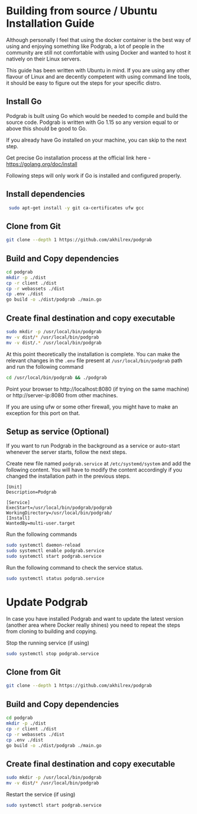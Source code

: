 # Building from source / Ubuntu Installation Guide

Although personally I feel that using the docker container is the best way of using and enjoying something like Podgrab,
a lot of people in the community are still not comfortable with using Docker and wanted to host it natively on their
Linux servers.

This guide has been written with Ubuntu in mind. If you are using any other flavour of Linux and are decently competent
with using command line tools, it should be easy to figure out the steps for your specific distro.

## Install Go

Podgrab is built using Go which would be needed to compile and build the source code. Podgrab is written with Go 1.15 so
any version equal to or above this should be good to Go.

If you already have Go installed on your machine, you can skip to the next step.

Get precise Go installation process at the official link here - https://golang.org/doc/install

Following steps will only work if Go is installed and configured properly.

## Install dependencies

``` bash
 sudo apt-get install -y git ca-certificates ufw gcc
```

## Clone from Git

``` bash
git clone --depth 1 https://github.com/akhilrex/podgrab
```

## Build and Copy dependencies

``` bash
cd podgrab
mkdir -p ./dist
cp -r client ./dist
cp -r webassets ./dist
cp .env ./dist
go build -o ./dist/podgrab ./main.go
```

## Create final destination and copy executable

``` bash
sudo mkdir -p /usr/local/bin/podgrab
mv -v dist/* /usr/local/bin/podgrab
mv -v dist/.* /usr/local/bin/podgrab
```

At this point theoretically the installation is complete. You can make the relevant changes in the ```.env``` file
present at ```/usr/local/bin/podgrab``` path and run the following command

``` bash
cd /usr/local/bin/podgrab && ./podgrab
```

Point your browser to http://localhost:8080 (if trying on the same machine) or http://server-ip:8080 from other
machines.

If you are using ufw or some other firewall, you might have to make an exception for this port on that.

## Setup as service (Optional)

If you want to run Podgrab in the background as a service or auto-start whenever the server starts, follow the next
steps.

Create new file named ```podgrab.service``` at ```/etc/systemd/system``` and add the following content. You will have to
modify the content accordingly if you changed the installation path in the previous steps.

``` unit
[Unit]
Description=Podgrab

[Service]
ExecStart=/usr/local/bin/podgrab/podgrab
WorkingDirectory=/usr/local/bin/podgrab/
[Install]
WantedBy=multi-user.target
```

Run the following commands

``` bash
sudo systemctl daemon-reload
sudo systemctl enable podgrab.service
sudo systemctl start podgrab.service
```

Run the following command to check the service status.

``` bash
sudo systemctl status podgrab.service
```

# Update Podgrab

In case you have installed Podgrab and want to update the latest version (another area where Docker really shines) you
need to repeat the steps from cloning to building and copying.

Stop the running service (if using)

``` bash
sudo systemctl stop podgrab.service
```

## Clone from Git

``` bash
git clone --depth 1 https://github.com/akhilrex/podgrab
```

## Build and Copy dependencies

``` bash
cd podgrab
mkdir -p ./dist
cp -r client ./dist
cp -r webassets ./dist
cp .env ./dist
go build -o ./dist/podgrab ./main.go
```

## Create final destination and copy executable

``` bash
sudo mkdir -p /usr/local/bin/podgrab
mv -v dist/* /usr/local/bin/podgrab
```

Restart the service (if using)

``` bash
sudo systemctl start podgrab.service
```
